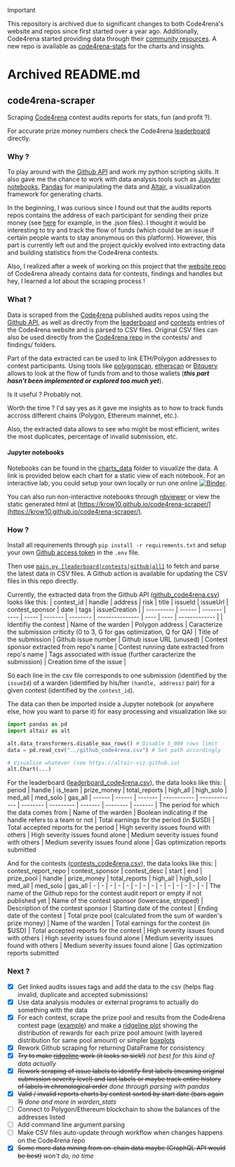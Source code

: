 > [!IMPORTANT]  
> This repository is archived due to significant changes to both Code4rena's website and repos since first started over a year ago. Additionally, Code4rena started providing data through their [community resources](https://github.com/code-423n4/code423n4.com/blob/main/_data/README-community_resources.md).
> A new repo is available as [code4rena-stats](https://github.com/Krow10/code4rena-stats) for the charts and insights.

# Archived README.md

## code4rena-scraper
Scraping [Code4rena](https://www.code4rena.com) contest audits reports for stats, fun (and profit ?).

For accurate prize money numbers check the Code4rena [leaderboard](https://code4rena.com/leaderboard) directly.

### Why ?

To play around with the [Github API](https://docs.github.com/en/rest) and work my python scripting skills. It also gave me the chance to work with data analysis tools such as [Jupyter notebooks](https://jupyter.org/), [Pandas](https://pandas.pydata.org/docs/index.html) for manipulating the data and [Altair](https://altair-viz.github.io/index.html), a visualization framework for generating charts.

In the beginning, I was curious since I found out that the audits reports repos contains the address of each participant for sending their prize money (see [here](https://github.com/code-423n4/2021-05-nftx-findings/tree/main/data) for example, in the .json files). I thought it would be interesting to try and track the flow of funds (which could be an issue if certain people wants to stay anonymous on this platform). However, this part is currently left out and the project quickly evolved into extracting data and building statistics from the Code4rena contests.  

Also, I realized after a week of working on this project that the [website repo](https://github.com/code-423n4/code423n4.com/tree/main/_data) of Code4rena already contains data for contests, findings and handles but hey, I learned a lot about the scraping process !

### What ?

Data is scraped from the [Code4rena](https://www.code4rena.com) published audits repos using the [Github API](https://docs.github.com/en/rest), as well as directly from the [leaderboard](https://code4rena.com/leaderboard) and [contests](https://code4rena.com/contests/) entries of the Code4rena website and is parsed to CSV files. Original CSV files can also be used directly from the [Code4rena repo](https://github.com/code-423n4/code423n4.com/tree/main/_data) in the contests/ and findings/ folders. 

Part of the data extracted can be used to link ETH/Polygon addresses to contest participants. Using tools like [polygonscan](https://polygonscan.com), [etherscan](https://etherscan.io) or [Bitquery](https://explorer.bitquery.io/) allows to look at the flow of funds from and to those wallets (***this part hasn't been implemented or explored too much yet***).

Is it useful ? Probably not.

Worth the time ? I'd say yes as it gave me insights as to how to track funds accross different chains (Polygon, Ethereum mainnet, etc.).

Also, the extracted data allows to see who might be most efficient, writes the most duplicates, percentage of invalid submission, etc. 

#### Jupyter notebooks
Notebooks can be found in the [charts_data](charts_data/) folder to visualize the data. A link is provided below each chart for a static view of each notebook.
For an interactive lab, you could setup your own locally or run one online [![Binder](https://mybinder.org/badge_logo.svg)](https://mybinder.org/v2/gh/Krow10/code4rena-scraper/HEAD).

You can also run non-interactive notebooks through [nbviewer](https://nbviewer.org/github/Krow10/code4rena-scraper/tree/master/charts_data/) or view the static generated html at [https://krow10.github.io/code4rena-scraper/](https://krow10.github.io/code4rena-scraper/).

### How ?

Install all requirements through `pip install -r requirements.txt` and setup your own [Github access token](https://docs.github.com/en/authentication/keeping-your-account-and-data-secure/creating-a-personal-access-token) in the `.env` file. 

Then use [`main.py [leaderboard|contests|github|all]`](main.py) to fetch and parse the latest data in CSV files. A Github action is available for updating the CSV files in this repo directly.

Currently, the extracted data from the Github API ([github_code4rena.csv](github_code4rena.csv)) looks like this:
| contest_id | handle | address | risk | title | issueId | issueUrl | contest_sponsor | date | tags | issueCreation |
| ---------- | ------ | ------- | ---- | ----- | ------- | -------- | --------------- | ---- | ---- | ------------- |
| Identifiy the contest | Name of the warden | Polygon address | Caracterize the submission criticity (0 to 3, G for gas optimization, Q for QA) | Title of the submission | Github issue number | Github issue URL (unused) | Contest sponsor extracted from repo's name | Contest running date extracted from repo's name | Tags associated with issue (further caracterize the submission) | Creation time of the issue |

So each line in the csv file corresponds to one submission (identified by the `issueId`) of a warden (identified by his/her `(handle, address)` pair) for a given contest (identified by the `contest_id`).

The data can then be imported inside a Jupyter notebook (or anywhere else, how you want to parse it) for easy processing and visualization like so:
```python
import pandas as pd
import altair as alt

alt.data_transformers.disable_max_rows() # Disable 5_000 rows limit
data = pd.read_csv("../github_code4rena.csv") # Set path accordingly

# Visualize whatever (see https://altair-viz.github.io)
alt.Chart(...)
```

For the leaderboard ([leaderboard_code4rena.csv](leaderboard_code4rena.csv)), the data looks like this:
| period | handle | is_team | prize_money | total_reports | high_all | high_solo | med_all | med_solo | gas_all
| ------ | ------ | ------- | ----------- | ------------- | -------- | --------- | ------- | -------- | -------
| The period for which the data comes from | Name of the warden | Boolean indicating if the handle refers to a team or not | Total earnings for the period (in $USD) | Total accepted reports for the period | High severity issues found with others | High severity issues found alone | Medium severity issues found with others | Medium severity issues found alone | Gas optimization reports submitted

And for the contests ([contests_code4rena.csv](contests_cod4rena.csv)), the data looks like this:
| contest_report_repo | contest_sponsor | contest_desc | start | end | prize_pool | handle | prize_money | total_reports | high_all | high_solo | med_all | med_solo | gas_all
| - | - | - | - | - | - | - | - | - | - | - | - | - | -
| The name of the Github repo for the contest audit report or empty if not published yet | Name of the contest sponsor (lowercase, stripped) | Description of the contest sponsor | Starting date of the contest | Ending date of the contest | Total prize pool (calculated from the sum of warden's prize money) | Name of the warden | Total earnings for the contest (in $USD) | Total accepted reports for the contest | High severity issues found with others | High severity issues found alone | Medium severity issues found with others | Medium severity issues found alone | Gas optimization reports submitted

### Next ?

- [x] Get linked audits issues tags and add the data to the csv (helps flag invalid, duplicate and accepted submissions)
- [x] Use data analysis modules or external programs to actually do something with the data
- [x] For each contest, scrape the prize pool and results from the Code4rena contest page ([example](https://code4rena.com/contests/2021-02-slingshot-finance-contest)) and make a [ridgeline plot](https://altair-viz.github.io/gallery/ridgeline_plot.html) showing the distribution of rewards for each prize pool amount (with layered distribution for same pool amount) or simpler [boxplots](https://altair-viz.github.io/gallery/boxplot.html)
- [x] Rework Github scraping for returning DataFrame for consistency
- [x] ~~Try to make [ridgeline](https://altair-viz.github.io/gallery/ridgeline_plot.html) work (it looks so sick!)~~ *not best for this kind of data actually*
- [x] ~~Rework scraping of issue labels to identify first labels (meaning original submission severity level) and last labels or maybe track entire history of labels in chronological order~~ *done through parsing with pandas*
- [x] ~~Valid / invalid reports charts by contest sorted by start date (bars again ?)~~ *done and more in warden_stats*
- [ ] Connect to Polygon/Ethereum blockchain to show the balances of the addresses listed
- [ ] Add command line argument parsing
- [ ] Make CSV files auto-update through workflow when changes happens on the Code4rena repo
- [x] ~~Some more data mining from on-chain data maybe (GraphQL API would be best)~~ *won't do, no time*
